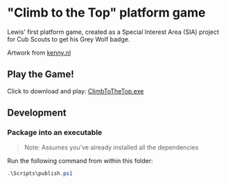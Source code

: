 # "Climb to the Top" platform game

Lewis' first platform game, created as a Special Interest Area (SIA) project for Cub Scouts to get his Grey Wolf badge.

Artwork from [kenny.nl](http://kenney.nl)

## Play the Game!

Click to download and play: [ClimbToTheTop.exe](https://github.com/ColinDart/python-arcade/raw/master/Platformer/ClimbToTheTop/dist/ClimbToTheTop.exe)

## Development

### Package into an executable

> Note: Assumes you've already installed all the dependencies

Run the following command from within this folder:
```powershell
.\Scripts\publish.ps1
```
